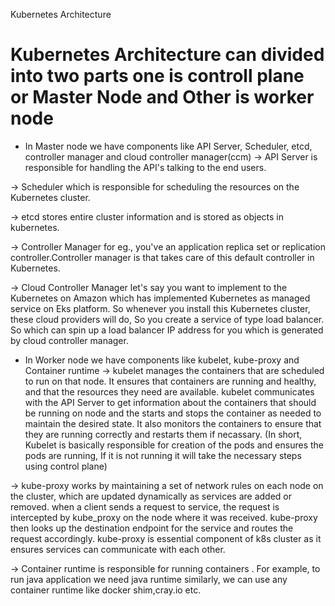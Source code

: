 Kubernetes Architecture

# Kubernetes Architecture can divided into two parts one is controll plane or Master Node and Other is worker node

*  In Master node we have components like API Server, Scheduler, etcd, controller manager and cloud controller manager(ccm)
  ->  API Server is responsible for handling the API's talking to the end users.

  ->  Scheduler which is responsible for scheduling the resources on the Kubernetes cluster.

  ->  etcd stores entire cluster information and is stored as objects in kubernetes.

  ->  Controller Manager for eg., you've an application replica set or replication controller.Controller manager is that takes care of this default controller in Kubernetes.

  ->  Cloud Controller Manager let's say you want to implement to the Kubernetes on Amazon which has implemented Kubernetes as managed service on Eks platform. 
      So whenever you install this Kubernetes cluster, these cloud providers will do, So you create a service of type load balancer. 
      So which can spin up a load balancer IP address for you which is generated by cloud controller manager.

*  In Worker node we have components like kubelet, kube-proxy and Container runtime
  ->  kubelet manages the containers that are scheduled to run on that node.
      It ensures that containers are running and healthy, and that the resources they need are available.
      kubelet communicates with the API Server to get information about the containers that should be running on node and the starts and stops the container
      as needed to maintain the desired state. 
      It also monitors the containers to ensure that they are running correctly and restarts them if necassary.
      (In short, Kubelet is basically responsible for creation of the pods and ensures the pods are running, If it is not running it will take the necessary steps using
        control plane)

  ->  kube-proxy works by maintaining a set of network rules on each node on the cluster, which are updated dynamically as services are added or removed.
      when a client sends a request to service, the request is intercepted by kube_proxy  on the node where it was received.
      kube-proxy then looks up the destination endpoint for the service and routes the request accordingly.
      kube-proxy is essential component of k8s cluster as it ensures services can communicate with each other. 

  ->  Container runtime is responsible for running containers . 
      For example, to run java application we need java runtime similarly, we can use any container runtime like docker shim,cray.io etc.
